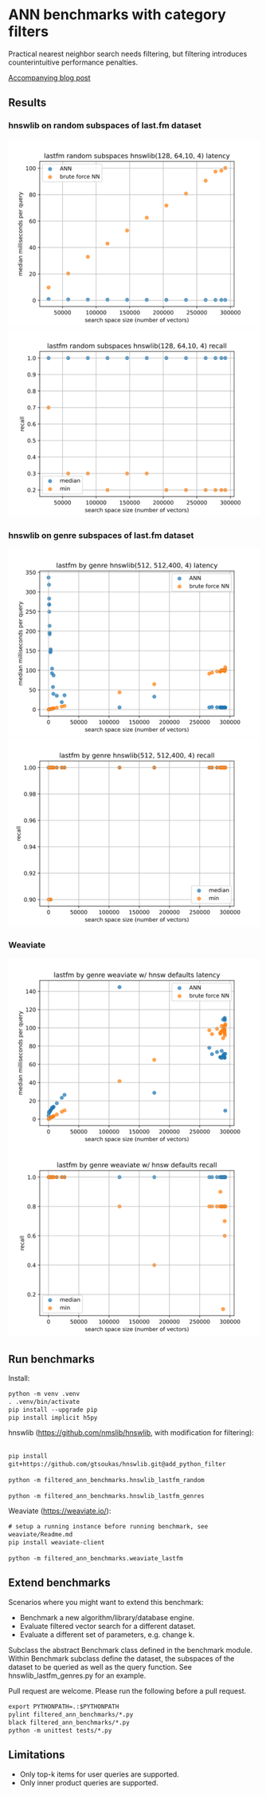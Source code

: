 # ANN benchmarks with category filters
Practical nearest neighbor search needs filtering, but filtering introduces counterintuitive performance penalties.

[Accompanying blog post](https://www.tsoukas.de/fast-filtered-vector-search/)


## Results

### hnswlib on random subspaces of last.fm dataset
![hnswlib](results/HnswlibLastfmRandom_latency.svg)
![hnswlib](results/HnswlibLastfmRandom_recall.svg)

### hnswlib on genre subspaces of last.fm dataset
![hnswlib](results/HnswlibLastfmGenres_latency.svg)
![hnswlib](results/HnswlibLastfmGenres_recall.svg)

### Weaviate
![weaviate](results/WeaviateLastfm_latency.svg)
![weaviate](results/WeaviateLastfm_recall.svg)


## Run benchmarks
Install:
```{bash}
python -m venv .venv
. .venv/bin/activate
pip install --upgrade pip
pip install implicit h5py
```

hnswlib (https://github.com/nmslib/hnswlib, with modification for filtering):
```{bash}

pip install git+https://github.com/gtsoukas/hnswlib.git@add_python_filter

python -m filtered_ann_benchmarks.hnswlib_lastfm_random

python -m filtered_ann_benchmarks.hnswlib_lastfm_genres
```

Weaviate (https://weaviate.io/):
```{bash}
# setup a running instance before running benchmark, see weaviate/Readme.md
pip install weaviate-client

python -m filtered_ann_benchmarks.weaviate_lastfm
```

## Extend benchmarks
Scenarios where you might want to extend this benchmark:
* Benchmark a new algorithm/library/database engine.
* Evaluate filtered vector search for a different dataset.
* Evaluate a different set of parameters, e.g. change k.


Subclass the abstract Benchmark class defined in the benchmark module. Within
Benchmark subclass define the dataset, the subspaces of the dataset to be
queried as well as the query function. See hnswlib_lastfm_genres.py for an
example.

Pull request are welcome. Please run the following before a pull request. 
```{bash}
export PYTHONPATH=.:$PYTHONPATH
pylint filtered_ann_benchmarks/*.py
black filtered_ann_benchmarks/*.py
python -m unittest tests/*.py
```

## Limitations
* Only top-k items for user queries are supported.
* Only inner product queries are supported.
